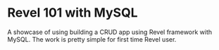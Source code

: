 # Revel 101 with MySQL

A showcase of using building a CRUD app using Revel framework with MySQL. The work is pretty simple for first time Revel user. 
